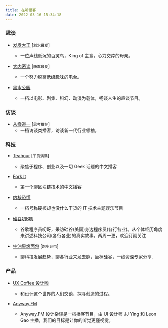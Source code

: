 ```yaml
---
title: 在听播客
date: 2022-03-16 15:34:18
---
```


    
### 趣谈 

- [发发大王](https://www.ximalaya.com/album/12546834) [`划水最爱`]
    - 一位声线低沉的百灵鸟，King of 主食，心力交瘁的母亲。

- [大内密谈](https://www.ximalaya.com/album/8583636) [`骑车最爱`]
    - 一个努力脱离低级趣味的电台。

- [黑水公园](https://www.xiaoyuzhoufm.com/podcast/5e280faf418a84a0461fba0d)  
    - 一档以电影、剧集、科幻、动漫为载体，畅谈人生的趣谈节目。

### 访谈 

- [从零道一](https://www.0011.one/) [`思考推荐`]
    - 一档访谈类播客，访谈新一代行业领袖。

### 科技 

- [Teahour](https://teahour.fm/) [`干货满满`] 
    - 聚焦于程序、创业以及一切 Geek 话题的中文播客

- [Fork It](https://forkit.fm/)  
    - 第一个聊区块链技术的中文播客

- [内核恐慌](https://pan.icu/)  
    - 一档号称硬核却也没什么干货的 IT 技术主题娱乐节目

- [硅谷叨B叨](https://www.xiaoyuzhoufm.com/podcast/5eba46f5418a84a0461e0bf4) 
    - 谷歌程序员叨哥，采访硅谷(美国)身边程序员(各行各业)。从个体经历角度来讲述科技公司(各行各业)的真实故事。两周一更，欢迎订阅关注

- [牛油果烤面包](https://avocadotoast.live/)  [`跑步充电`]
    - 聊科技发展趋势，聊各行业来龙去脉，坐标硅谷，一线资深专家分享.
 
### 产品 

- [UX Coffee 设计咖](https://uxcoffee.com/)  
    - 和设计这个世界的人们交谈，探寻创造的过程。

- [Anyway.FM](https://anyway.fm/)  
    - Anyway.FM 设计杂谈是一档播客节目，由 UI 设计师 JJ Ying 和 Leon Gao 主播，我们的目标是让你的听觉更懂视觉。